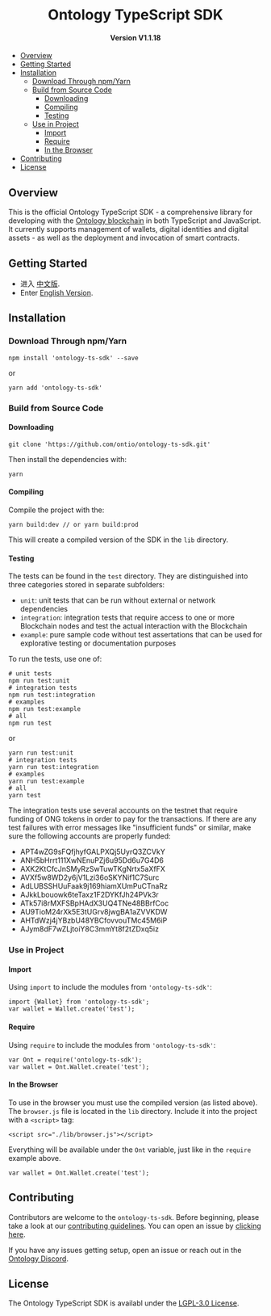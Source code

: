 
<h1 align="center">Ontology TypeScript SDK </h1>
<h4 align="center">Version V1.1.18 </h4>

- [Overview](#overview)
- [Getting Started](#getting-started)
- [Installation](#installation)
  - [Download Through npm/Yarn](#download-through-npmyarn)
  - [Build from Source Code](#build-from-source-code)
    - [Downloading](#downloading)
    - [Compiling](#compiling)
    - [Testing](#testing)
  - [Use in Project](#use-in-project)
    - [Import](#import)
    - [Require](#require)
    - [In the Browser](#in-the-browser)
- [Contributing](#contributing)
- [License](#license)

## Overview

This is the official Ontology TypeScript SDK - a comprehensive library for developing with the [Ontology blockchain](https://ont.io) in both TypeScript and JavaScript. It currently supports management of wallets, digital identities and digital assets - as well as the deployment and invocation of smart contracts.

## Getting Started

* 进入 [中文版](https://ontio.github.io/documentation/ontology_ts_sdk_zh.html).
* Enter [English Version](https://ontio.github.io/documentation/ontology_ts_sdk_en.html).

## Installation

### Download Through npm/Yarn

````
npm install 'ontology-ts-sdk' --save
````

or

```
yarn add 'ontology-ts-sdk'
```

### Build from Source Code

#### Downloading

```
git clone 'https://github.com/ontio/ontology-ts-sdk.git'
```

Then install the dependencies with:

```
yarn
```

#### Compiling

Compile the project with the:

```
yarn build:dev // or yarn build:prod
```

This will create a compiled version of the SDK in the `lib` directory.

#### Testing

The tests can be found in the `test` directory. They are distinguished into three categories stored in separate subfolders:
* `unit`: unit tests that can be run without external or network dependencies
* `integration`: integration tests that require access to one or more Blockchain nodes and test the actual interaction with the Blockchain
* `example`: pure sample code without test assertations that can be used for explorative testing or documentation purposes

To run the tests, use one of:

```
# unit tests
npm run test:unit
# integration tests
npm run test:integration
# examples
npm run test:example
# all
npm run test
```

or

```
yarn run test:unit
# integration tests
yarn run test:integration
# examples
yarn run test:example
# all
yarn test
```

The integration tests use several accounts on the testnet that require funding of ONG tokens in order to pay for the transactions. If there are any test failures with error messages like "insufficient funds" or similar, make sure the following accounts are properly funded:

* APT4wZG9sFQfjhyfGALPXQj5UyrQ3ZCVkY
* ANH5bHrrt111XwNEnuPZj6u95Dd6u7G4D6
* AXK2KtCfcJnSMyRzSwTuwTKgNrtx5aXfFX
* AVXf5w8WD2y6jV1Lzi36oSKYNif1C7Surc
* AdLUBSSHUuFaak9j169hiamXUmPuCTnaRz
* AJkkLbouowk6teTaxz1F2DYKfJh24PVk3r
* ATk57i8rMXFSBpHAdX3UQ4TNe48BBrfCoc
* AU9TioM24rXk5E3tUGrv8jwgBA1aZVVKDW
* AHTdWzj4jYBzbU48YBCfovvouTMc45M6iP
* AJym8dF7wZLjtoiY8C3mmYt8f2tZDxq5iz

### Use in Project

#### Import

Using `import` to include the modules from `'ontology-ts-sdk'`:

```
import {Wallet} from 'ontology-ts-sdk';
var wallet = Wallet.create('test');
```

#### Require

Using `require` to include the modules from `'ontology-ts-sdk'`:

````
var Ont = require('ontology-ts-sdk');
var wallet = Ont.Wallet.create('test');
````

#### In the Browser

To use in the browser you must use the compiled version (as listed above).
The `browser.js` file is located in the `lib` directory.
Include it into the project with a `<script>` tag:

````
<script src="./lib/browser.js"></script>
````

Everything will be available under the `Ont` variable, just like in the `require` example above.

```
var wallet = Ont.Wallet.create('test');
```

## Contributing

Contributors are welcome to the `ontology-ts-sdk`. Before beginning, please take a look at our [contributing guidelines](CONTRIBUTING.md). You can open an issue by [clicking here](https://github.com/ontio/ontology-ts-sdk/issues/new).

If you have any issues getting setup, open an issue or reach out in the [Ontology Discord](https://discordapp.com/invite/4TQujHj).

## License

The Ontology TypeScript SDK is availabl under the [LGPL-3.0 License](LICENSE).
